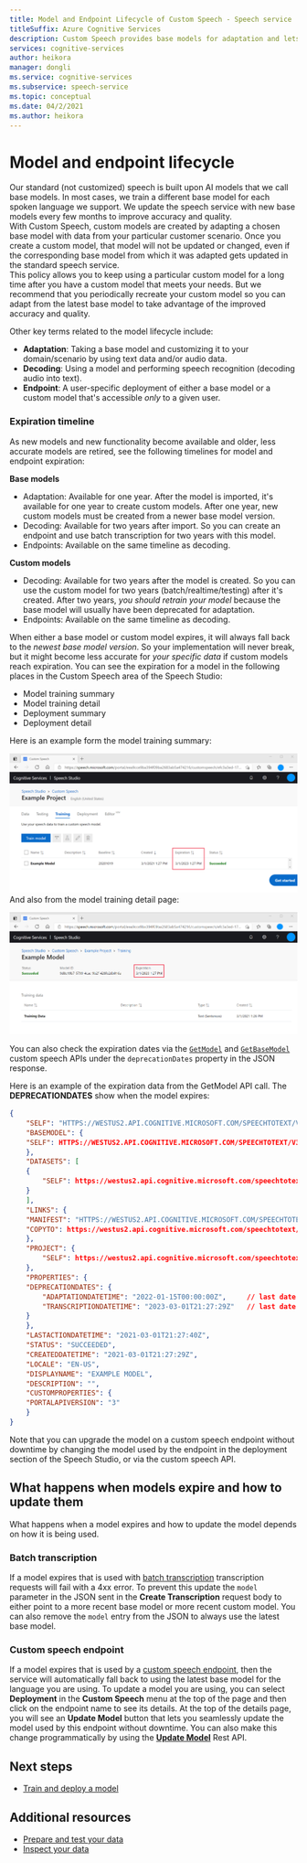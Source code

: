 ```yaml
---
title: Model and Endpoint Lifecycle of Custom Speech - Speech service
titleSuffix: Azure Cognitive Services
description: Custom Speech provides base models for adaptation and lets you create custom models from your data. This article describes the timelines for models and for endpoints that use these models.
services: cognitive-services
author: heikora
manager: dongli
ms.service: cognitive-services
ms.subservice: speech-service
ms.topic: conceptual
ms.date: 04/2/2021
ms.author: heikora
---
```


# Model and endpoint lifecycle

Our standard (not customized) speech is built upon AI models that we call base models. In most cases, we train a different base model for each spoken language we support.  We update the speech service with new base models every few months to improve accuracy and quality.  
With Custom Speech, custom models are created by adapting a chosen base model with data from your particular customer scenario. Once you create a custom model, that model will not be updated or changed, even if the corresponding base model from which it was adapted gets updated in the standard speech service.  
This policy allows you to keep using a particular custom model for a long time after you have a custom model that meets your needs.  But we recommend that you periodically recreate your custom model so you can adapt from the latest base model to take advantage of the improved accuracy and quality.

Other key terms related to the model lifecycle include:

* **Adaptation**: Taking a base model and customizing it to your domain/scenario by using text data and/or audio data.
* **Decoding**: Using a model and performing speech recognition (decoding audio into text).
* **Endpoint**: A user-specific deployment of either a base model or a custom model that's accessible *only* to a given user.

### Expiration timeline

As new models and new functionality become available and older, less accurate models are retired, see the following timelines for model and endpoint expiration:

**Base models** 

* Adaptation: Available for one year. After the model is imported, it's available for one year to create custom models. After one year, new custom models must be created from a newer base model version.  
* Decoding: Available for two years after import. So you can create an endpoint and use batch transcription for two years with this model. 
* Endpoints: Available on the same timeline as decoding.

**Custom models**

* Decoding: Available for two years after the model is created. So you can use the custom model for two years (batch/realtime/testing) after it's created. After two years, *you should retrain your model* because the base model will usually have been deprecated for adaptation.  
* Endpoints: Available on the same timeline as decoding.

When either a base model or custom model expires, it will always fall back to the *newest base model version*. So your implementation will never break, but it might become less accurate for *your specific data* if custom models reach expiration. You can see the expiration for a model in the following places in the Custom Speech area of the Speech Studio:

* Model training summary
* Model training detail
* Deployment summary
* Deployment detail

Here is an example form the model training summary:

![Model training summary](media/custom-speech/custom-speech-model-training-with-expiry.png)
And also from the model training detail page:

![Model training detail](media/custom-speech/custom-speech-model-details-with-expiry.png)

You can also check the expiration dates via the [`GetModel`](https://westus.dev.cognitive.microsoft.com/docs/services/speech-to-text-api-v3-0/operations/GetModel) and [`GetBaseModel`](https://westus.dev.cognitive.microsoft.com/docs/services/speech-to-text-api-v3-0/operations/GetBaseModel) custom speech APIs under the `deprecationDates` property in the JSON response.

Here is an example of the expiration data from the GetModel API call. The **DEPRECATIONDATES** show when the model expires: 
```json
{
    "SELF": "HTTPS://WESTUS2.API.COGNITIVE.MICROSOFT.COM/SPEECHTOTEXT/V3.0/MODELS/{id}",
    "BASEMODEL": {
    "SELF": HTTPS://WESTUS2.API.COGNITIVE.MICROSOFT.COM/SPEECHTOTEXT/V3.0/MODELS/BASE/{id}
    },
    "DATASETS": [
    {
        "SELF": https://westus2.api.cognitive.microsoft.com/speechtotext/v3.0/datasets/{id}
    }
    ],
    "LINKS": {
    "MANIFEST": "HTTPS://WESTUS2.API.COGNITIVE.MICROSOFT.COM/SPEECHTOTEXT/V3.0/MODELS/{id}/MANIFEST",
    "COPYTO": https://westus2.api.cognitive.microsoft.com/speechtotext/v3.0/models/{id}/copyto
    },
    "PROJECT": {
        "SELF": https://westus2.api.cognitive.microsoft.com/speechtotext/v3.0/projects/{id}
    },
    "PROPERTIES": {
    "DEPRECATIONDATES": {
        "ADAPTATIONDATETIME": "2022-01-15T00:00:00Z",     // last date the base model can be used for adaptation
        "TRANSCRIPTIONDATETIME": "2023-03-01T21:27:29Z"   // last date this model can be used for decoding
    }
    },
    "LASTACTIONDATETIME": "2021-03-01T21:27:40Z",
    "STATUS": "SUCCEEDED",
    "CREATEDDATETIME": "2021-03-01T21:27:29Z",
    "LOCALE": "EN-US",
    "DISPLAYNAME": "EXAMPLE MODEL",
    "DESCRIPTION": "",
    "CUSTOMPROPERTIES": {
    "PORTALAPIVERSION": "3"
    }
}
```
Note that you can upgrade the model on a custom speech endpoint without downtime by changing the model used by the endpoint in the deployment section of the Speech Studio, or via the custom speech API.

## What happens when models expire and how to update them
What happens when a model expires and how to update the model depends on how it is being used.
### Batch transcription
If a model expires that is used with [batch transcription](batch-transcription.md) transcription requests will fail with a 4xx error. To prevent this update the `model` parameter in the JSON sent in the **Create Transcription** request body to either point to a more recent base model or more recent custom model. You can also remove the `model` entry from the JSON to always use the latest base model.
### Custom speech endpoint
If a model expires that is used by a [custom speech endpoint](how-to-custom-speech-train-model.md), then the service will automatically fall back to using the latest base model for the language you are using. To update a model you are using, you can select **Deployment** in the **Custom Speech** menu at the top of the page and then click on the endpoint name to see its details. At the top of the details page, you will see an **Update Model** button that lets you seamlessly update the model used by this endpoint without downtime. You can also make this change programmatically by using the [**Update Model**](https://westus.dev.cognitive.microsoft.com/docs/services/speech-to-text-api-v3-0/operations/UpdateModel) Rest API.

## Next steps

* [Train and deploy a model](how-to-custom-speech-train-model.md)

## Additional resources

* [Prepare and test your data](./how-to-custom-speech-test-and-train.md)
* [Inspect your data](how-to-custom-speech-inspect-data.md)

